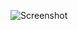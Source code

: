 
![Screenshot](https://github.com/nyto9999-flutter/tutorial-bullseye/blob/master/BullseyeScreenshot.png)
